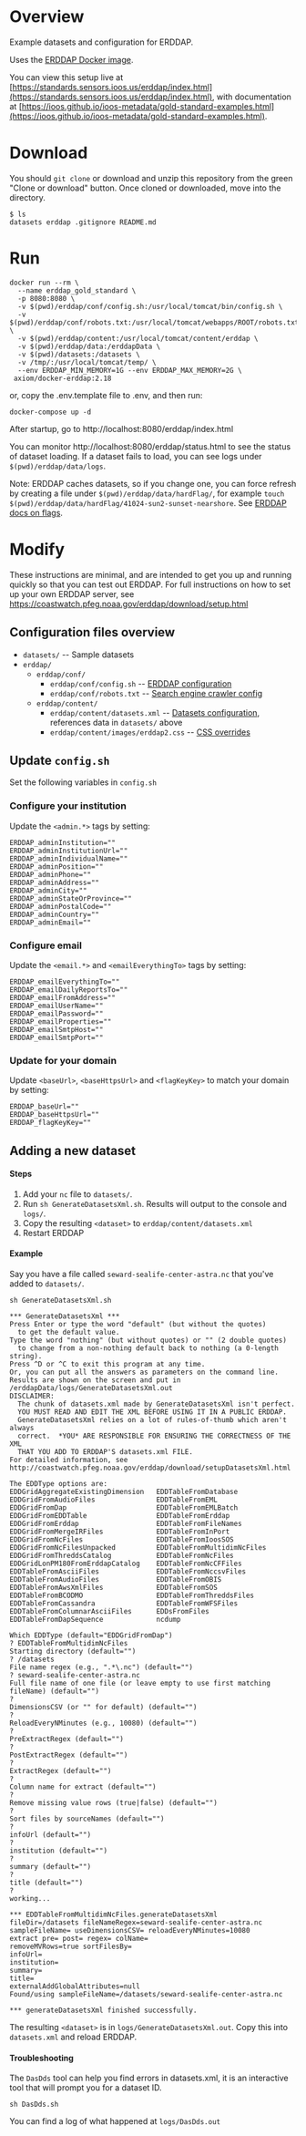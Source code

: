 # Overview

Example datasets and configuration for ERDDAP.

Uses the [ERDDAP Docker image](https://github.com/axiom-data-science/docker-erddap).

You can view this setup live at [https://standards.sensors.ioos.us/erddap/index.html](https://standards.sensors.ioos.us/erddap/index.html),
with documentation at [https://ioos.github.io/ioos-metadata/gold-standard-examples.html](https://ioos.github.io/ioos-metadata/gold-standard-examples.html).

# Download

You should `git clone` or download and unzip this repository from the green "Clone or download" button. Once cloned or downloaded, move into the directory.

```
$ ls
datasets erddap .gitignore README.md
```

# Run

```
docker run --rm \
  --name erddap_gold_standard \
  -p 8080:8080 \
  -v $(pwd)/erddap/conf/config.sh:/usr/local/tomcat/bin/config.sh \
  -v $(pwd)/erddap/conf/robots.txt:/usr/local/tomcat/webapps/ROOT/robots.txt \
  -v $(pwd)/erddap/content:/usr/local/tomcat/content/erddap \
  -v $(pwd)/erddap/data:/erddapData \
  -v $(pwd)/datasets:/datasets \
  -v /tmp/:/usr/local/tomcat/temp/ \
  --env ERDDAP_MIN_MEMORY=1G --env ERDDAP_MAX_MEMORY=2G \
 axiom/docker-erddap:2.18
```

or, copy the .env.template file to .env, and then run:

```
docker-compose up -d
```

After startup, go to http://localhost:8080/erddap/index.html

You can monitor http://localhost:8080/erddap/status.html to see the status of dataset loading.
If a dataset fails to load, you can see logs under `$(pwd)/erddap/data/logs`.

Note: ERDDAP caches datasets, so if you change one, you can force refresh by creating a file under `$(pwd)/erddap/data/hardFlag/`,
for example `touch $(pwd)/erddap/data/hardFlag/41024-sun2-sunset-nearshore`.
See [ERDDAP docs on flags](https://coastwatch.pfeg.noaa.gov/erddap/download/setup.html#hardFlag).

# Modify

These instructions are minimal, and are intended to get you up and running quickly so that you can test out ERDDAP.
For full instructions on how to set up your own ERDDAP server, see https://coastwatch.pfeg.noaa.gov/erddap/download/setup.html

## Configuration files overview

* `datasets/` -- Sample datasets
* `erddap/`
    * `erddap/conf/`
      * `erddap/conf/config.sh` -- [ERDDAP configuration](https://github.com/axiom-data-science/docker-erddap#erddap)
      * `erddap/conf/robots.txt` -- [Search engine crawler config](https://coastwatch.pfeg.noaa.gov/erddap/download/setup.html#robots)
    * `erddap/content/`
      * `erddap/content/datasets.xml` -- [Datasets configuration](https://coastwatch.pfeg.noaa.gov/erddap/download/setupDatasetsXml.html), references data in `datasets/` above
      * `erddap/content/images/erddap2.css` -- [CSS overrides](https://coastwatch.pfeg.noaa.gov/erddap/download/setup.html#erddapContent)


## Update `config.sh`

Set the following variables in `config.sh`

### Configure your institution

Update the `<admin.*>` tags by setting:

```
ERDDAP_adminInstitution=""
ERDDAP_adminInstitutionUrl=""
ERDDAP_adminIndividualName=""
ERDDAP_adminPosition=""
ERDDAP_adminPhone=""
ERDDAP_adminAddress=""
ERDDAP_adminCity=""
ERDDAP_adminStateOrProvince=""
ERDDAP_adminPostalCode=""
ERDDAP_adminCountry=""
ERDDAP_adminEmail=""
```


### Configure email

Update the `<email.*>` and `<emailEverythingTo>` tags by setting:

```
ERDDAP_emailEverythingTo=""
ERDDAP_emailDailyReportsTo=""
ERDDAP_emailFromAddress=""
ERDDAP_emailUserName=""
ERDDAP_emailPassword=""
ERDDAP_emailProperties=""
ERDDAP_emailSmtpHost=""
ERDDAP_emailSmtpPort=""
```

### Update for your domain

Update `<baseUrl>`, `<baseHttpsUrl>` and `<flagKeyKey>` to match your domain by setting:

```
ERDDAP_baseUrl=""
ERDDAP_baseHttpsUrl=""
ERDDAP_flagKeyKey=""
```

## Adding a new dataset

#### Steps

1. Add your `nc` file to `datasets/`.
1. Run `sh GenerateDatasetsXml.sh`. Results will output to the console and `logs/`.
1. Copy the resulting `<dataset>` to `erddap/content/datasets.xml`
1. Restart ERDDAP

#### Example

Say you have a file called `seward-sealife-center-astra.nc` that you've added to `datasets/`.

```
sh GenerateDatasetsXml.sh

*** GenerateDatasetsXml ***
Press Enter or type the word "default" (but without the quotes)
  to get the default value.
Type the word "nothing" (but without quotes) or "" (2 double quotes)
  to change from a non-nothing default back to nothing (a 0-length string).
Press ^D or ^C to exit this program at any time.
Or, you can put all the answers as parameters on the command line.
Results are shown on the screen and put in
/erddapData/logs/GenerateDatasetsXml.out
DISCLAIMER:
  The chunk of datasets.xml made by GenerateDatasetsXml isn't perfect.
  YOU MUST READ AND EDIT THE XML BEFORE USING IT IN A PUBLIC ERDDAP.
  GenerateDatasetsXml relies on a lot of rules-of-thumb which aren't always
  correct.  *YOU* ARE RESPONSIBLE FOR ENSURING THE CORRECTNESS OF THE XML
  THAT YOU ADD TO ERDDAP'S datasets.xml FILE.
For detailed information, see
http://coastwatch.pfeg.noaa.gov/erddap/download/setupDatasetsXml.html

The EDDType options are:
EDDGridAggregateExistingDimension   EDDTableFromDatabase
EDDGridFromAudioFiles               EDDTableFromEML
EDDGridFromDap                      EDDTableFromEMLBatch
EDDGridFromEDDTable                 EDDTableFromErddap
EDDGridFromErddap                   EDDTableFromFileNames
EDDGridFromMergeIRFiles             EDDTableFromInPort
EDDGridFromNcFiles                  EDDTableFromIoosSOS
EDDGridFromNcFilesUnpacked          EDDTableFromMultidimNcFiles
EDDGridFromThreddsCatalog           EDDTableFromNcFiles
EDDGridLonPM180FromErddapCatalog    EDDTableFromNcCFFiles
EDDTableFromAsciiFiles              EDDTableFromNccsvFiles
EDDTableFromAudioFiles              EDDTableFromOBIS
EDDTableFromAwsXmlFiles             EDDTableFromSOS
EDDTableFromBCODMO                  EDDTableFromThreddsFiles
EDDTableFromCassandra               EDDTableFromWFSFiles
EDDTableFromColumnarAsciiFiles      EDDsFromFiles
EDDTableFromDapSequence             ncdump

Which EDDType (default="EDDGridFromDap")
? EDDTableFromMultidimNcFiles
Starting directory (default="")
? /datasets
File name regex (e.g., ".*\.nc") (default="")
? seward-sealife-center-astra.nc
Full file name of one file (or leave empty to use first matching fileName) (default="")
?
DimensionsCSV (or "" for default) (default="")
?
ReloadEveryNMinutes (e.g., 10080) (default="")
?
PreExtractRegex (default="")
?
PostExtractRegex (default="")
?
ExtractRegex (default="")
?
Column name for extract (default="")
?
Remove missing value rows (true|false) (default="")
?
Sort files by sourceNames (default="")
?
infoUrl (default="")
?
institution (default="")
?
summary (default="")
?
title (default="")
?
working...

*** EDDTableFromMultidimNcFiles.generateDatasetsXml
fileDir=/datasets fileNameRegex=seward-sealife-center-astra.nc
sampleFileName= useDimensionsCSV= reloadEveryNMinutes=10080
extract pre= post= regex= colName=
removeMVRows=true sortFilesBy=
infoUrl=
institution=
summary=
title=
externalAddGlobalAttributes=null
Found/using sampleFileName=/datasets/seward-sealife-center-astra.nc

*** generateDatasetsXml finished successfully.
```

The resulting `<dataset>` is in `logs/GenerateDatasetsXml.out`.
Copy this into `datasets.xml` and reload ERDDAP.

#### Troubleshooting

The `DasDds` tool can help you find errors in datasets.xml, it is an interactive tool that will prompt you for a dataset ID.

```
sh DasDds.sh
```

You can find a log of what happened at `logs/DasDds.out`
